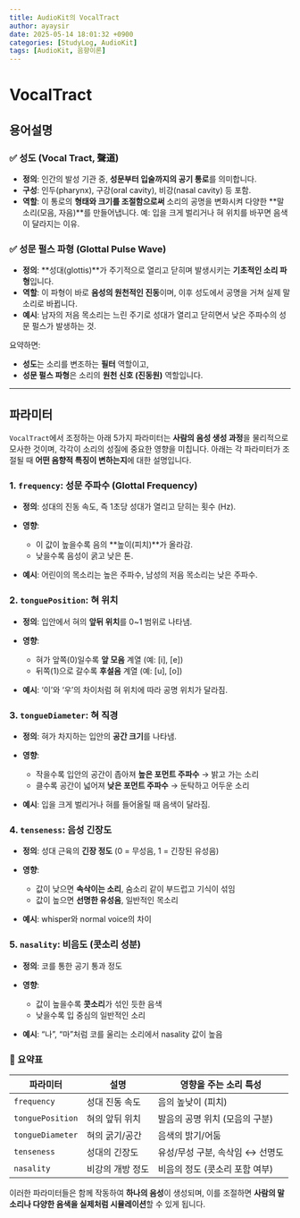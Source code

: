 ```yaml
---
title: AudioKit의 VocalTract
author: ayaysir
date: 2025-05-14 18:01:32 +0900
categories: [StudyLog, AudioKit]
tags: [AudioKit, 음향이론]
---
```


# VocalTract

## 용어설명

### ✅ **성도 (Vocal Tract, 聲道)**

* **정의**: 인간의 발성 기관 중, **성문부터 입술까지의 공기 통로**를 의미합니다.
* **구성**: 인두(pharynx), 구강(oral cavity), 비강(nasal cavity) 등 포함.
* **역할**: 이 통로의 **형태와 크기를 조절함으로써** 소리의 공명을 변화시켜 다양한 \*\*말소리(모음, 자음)\*\*를 만들어냅니다.
  예: 입을 크게 벌리거나 혀 위치를 바꾸면 음색이 달라지는 이유.

### ✅ **성문 펄스 파형 (Glottal Pulse Wave)**

* **정의**: \*\*성대(glottis)\*\*가 주기적으로 열리고 닫히며 발생시키는 **기초적인 소리 파형**입니다.
* **역할**: 이 파형이 바로 **음성의 원천적인 진동**이며, 이후 성도에서 공명을 거쳐 실제 말소리로 바뀝니다.
* **예시**: 남자의 저음 목소리는 느린 주기로 성대가 열리고 닫히면서 낮은 주파수의 성문 펄스가 발생하는 것.

요약하면:

* **성도**는 소리를 변조하는 **필터** 역할이고,
* **성문 펄스 파형**은 소리의 **원천 신호 (진동원)** 역할입니다.

---

## 파라미터

`VocalTract`에서 조정하는 아래 5가지 파라미터는 **사람의 음성 생성 과정**을 물리적으로 모사한 것이며, 각각이 소리의 성질에 중요한 영향을 미칩니다. 아래는 각 파라미터가 조절될 때 **어떤 음향적 특징이 변하는지**에 대한 설명입니다.


### 1. `frequency`: 성문 주파수 (Glottal Frequency)

* **정의**: 성대의 진동 속도, 즉 1초당 성대가 열리고 닫히는 횟수 (Hz).
* **영향**:

  * 이 값이 높을수록 음의 \*\*높이(피치)\*\*가 올라감.
  * 낮을수록 음성이 굵고 낮은 톤.
* **예시**: 어린이의 목소리는 높은 주파수, 남성의 저음 목소리는 낮은 주파수.



### 2. `tonguePosition`: 혀 위치

* **정의**: 입안에서 혀의 **앞뒤 위치**를 0\~1 범위로 나타냄.
* **영향**:

  * 혀가 앞쪽(0)일수록 **앞 모음** 계열 (예: \[i], \[e])
  * 뒤쪽(1)으로 갈수록 **후설음** 계열 (예: \[u], \[o])
* **예시**: ‘이’와 ‘우’의 차이처럼 혀 위치에 따라 공명 위치가 달라짐.



### 3. `tongueDiameter`: 혀 직경

* **정의**: 혀가 차지하는 입안의 **공간 크기**를 나타냄.
* **영향**:

  * 작을수록 입안의 공간이 좁아져 **높은 포먼트 주파수** → 밝고 가는 소리
  * 클수록 공간이 넓어져 **낮은 포먼트 주파수** → 둔탁하고 어두운 소리
* **예시**: 입을 크게 벌리거나 혀를 들어올릴 때 음색이 달라짐.



### 4. `tenseness`: 음성 긴장도

* **정의**: 성대 근육의 **긴장 정도** (0 = 무성음, 1 = 긴장된 유성음)
* **영향**:

  * 값이 낮으면 **속삭이는 소리**, 숨소리 같이 부드럽고 기식이 섞임
  * 값이 높으면 **선명한 유성음**, 일반적인 목소리
* **예시**: whisper와 normal voice의 차이



### 5. `nasality`: 비음도 (콧소리 성분)

* **정의**: 코를 통한 공기 통과 정도
* **영향**:

  * 값이 높을수록 **콧소리**가 섞인 듯한 음색
  * 낮을수록 입 중심의 일반적인 소리
* **예시**: “나”, “마”처럼 코를 울리는 소리에서 nasality 값이 높음


### 📌 요약표

| 파라미터             | 설명        | 영향을 주는 소리 특성        |
| ---------------- | --------- | ------------------- |
| `frequency`      | 성대 진동 속도  | 음의 높낮이 (피치)         |
| `tonguePosition` | 혀의 앞뒤 위치  | 발음의 공명 위치 (모음의 구분)  |
| `tongueDiameter` | 혀의 굵기/공간  | 음색의 밝기/어둠           |
| `tenseness`      | 성대의 긴장도   | 유성/무성 구분, 속삭임 ↔ 선명도 |
| `nasality`       | 비강의 개방 정도 | 비음의 정도 (콧소리 포함 여부)  |



이러한 파라미터들은 함께 작동하여 **하나의 음성**이 생성되며, 이를 조절하면 **사람의 말소리나 다양한 음색을 실제처럼 시뮬레이션**할 수 있게 됩니다.
